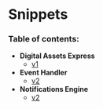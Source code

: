 # Snippets


### Table of contents:

<!--ts-->
   * **Digital Assets Express**
     * [v1](assetsexpress/v1/README.md)
   * **Event Handler**
     * [v2](eventhandler/v2/README.md)
   * **Notifications Engine**
     * [v2](notif-orchestrator/v2/README.md)
<!--te-->
